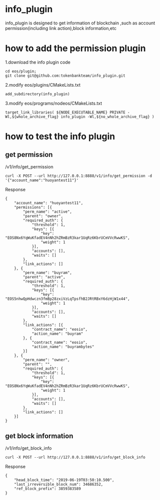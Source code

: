 # info_plugin

info_plugin is designed to get information of blockchain ,such as account permission(including link action),block information,etc

# how to add the permission plugin

1.download the info plugin code

```
cd eos/plugin;
git clone git@github.com:tokenbankteam/info_plugin.git

```
 
2.modify eos/plugins/CMakeLists.txt

```
add_subdirectory(info_plugin)

```

3.modify eos/programs/nodeos/CMakeLists.txt

```
target_link_libraries( ${NODE_EXECUTABLE_NAME} PRIVATE -Wl,${whole_archive_flag} info_plugin -Wl,${no_whole_archive_flag} )
```

# how to test the info plugin

## get permission

/v1/info/get_permission

```
curl -X POST --url http://127.0.0.1:8888/v1/info/get_permission -d '{"account_name":"huoyantest11"}'
```

Response

```
{
	"account_name": "huoyantest11",
	"permissions": [{
		"perm_name": "active",
		"parent": "owner",
		"required_auth": {
			"threshold": 1,
			"keys": [{
				"key": "EOS8Nx6YqWuKfadEV4nNh2hZRmBzR3kar1UqRz6KbrUCmVVcRwwKS",
				"weight": 1
			}],
			"accounts": [],
			"waits": []
		},
		"link_actions": []
	}, {
		"perm_name": "buyram",
		"parent": "active",
		"required_auth": {
			"threshold": 1,
			"keys": [{
				"key": "EOS5nhwQpHdwczn3fmBp28zxiVzLqTpsfhB2JRtRBxY6dzHjW1x44",
				"weight": 1
			}],
			"accounts": [],
			"waits": []
		},
		"link_actions": [{
			"contract_name": "eosio",
			"action_name": "buyram"
		}, {
			"contract_name": "eosio",
			"action_name": "buyrambytes"
		}]
	}, {
		"perm_name": "owner",
		"parent": "",
		"required_auth": {
			"threshold": 1,
			"keys": [{
				"key": "EOS8Nx6YqWuKfadEV4nNh2hZRmBzR3kar1UqRz6KbrUCmVVcRwwKS",
				"weight": 1
			}],
			"accounts": [],
			"waits": []
		},
		"link_actions": []
	}]
}

```

## get block information

/v1/info/get_block_info

```
curl -X POST --url http://127.0.0.1:8888/v1/info/get_block_info

```

Response

```
{
	"head_block_time": "2019-06-19T03:50:10.500",
	"last_irreversible_block_num": 34686352,
	"ref_block_prefix": 3859383589
}

```
 